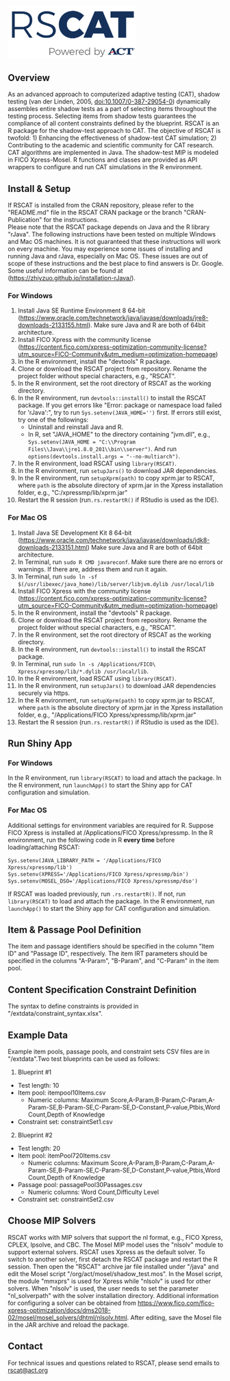 <img src="inst/shinyApp/images/RSCAT_logo.png" alt="drawing" width="300"/>

## Overview
As an advanced approach to computerized adaptive testing (CAT), 
shadow testing (van der Linden, 2005, <doi:10.1007/0-387-29054-0>) dynamically assembles entire shadow tests as a part of 
selecting items throughout the testing process. 
Selecting items from shadow tests guarantees the compliance of all content 
constraints defined by the blueprint. RSCAT is an R package for the 
shadow-test approach to CAT. The objective of 
RSCAT is twofold: 1) Enhancing the effectiveness of shadow-test CAT simulation;
2) Contributing to the academic and scientific community for CAT research.
CAT algorithms are implemented in Java. The shadow-test MIP is modeled in FICO Xpress-Mosel.
R functions and classes are provided as API wrappers to configure and run CAT simulations in the R
environment.

## Install & Setup
If RSCAT is installed from the CRAN repository, please refer to the "README.md" file in the RSCAT CRAN package or the branch "CRAN-Publication" for the instructions.  
Please note that the RSCAT package depends on Java and the R library "rJava". The following instructions have been tested on multiple Windows and Mac OS machines. It is not guaranteed that these instructions will work on every machine. You may experience some issues of installing and running Java and rJava, especially on Mac OS. These issues are out of scope of these instructions and the best place to find answers is Dr. Google. Some useful information can be found at (https://zhiyzuo.github.io/installation-rJava/).

### For Windows
1. Install Java SE Runtime Environment 8 64-bit (https://www.oracle.com/technetwork/java/javase/downloads/jre8-downloads-2133155.html).
Make sure Java and R are both of 64bit architecture.
2. Install FICO Xpress with the community license (https://content.fico.com/xpress-optimization-community-license?utm_source=FICO-Community&utm_medium=optimization-homepage) 
3. In the R environment, install the "devtools" R package.
4. Clone or download the RSCAT project from repository. Rename the project folder without special characters, e.g., "RSCAT".
5. In the R environment, set the root directory of RSCAT as the working directory.
6. In the R environment, run `devtools::install()` to install the RSCAT package. If you get errors like
"Error: package or namespace load failed for 'rJava':", try to run `Sys.setenv(JAVA_HOME='')` first. If errors still exist, try one of the followings:
    - Uninstall and reinstall Java and R.
    - In R, set "JAVA_HOME" to the directory containing "jvm.dll", e.g., `Sys.setenv(JAVA_HOME = "C:\\Program Files\\Java\\jre1.8.0_201\\bin\\server")`. And run `options(devtools.install.args = "--no-multiarch")`.
7. In the R environment, load RSCAT using `library(RSCAT)`.
8. In the R environment, run `setupJars()` to download JAR dependencies.   
9. In the R environment, run `setupXprm(path)` to copy xprm.jar to RSCAT, where `path` is the absolute directory of xprm.jar in the Xpress installation folder, e.g., "C:/xpressmp/lib/xprm.jar"
10. Restart the R session (run`.rs.restartR()` if RStudio is used as the IDE).

### For Mac OS
1. Install Java SE Development Kit 8 64-bit (https://www.oracle.com/technetwork/java/javase/downloads/jdk8-downloads-2133151.html)
Make sure Java and R are both of 64bit architecture.
2. In Terminal, run `sudo R CMD javareconf`. Make sure there are no errors or warnings. If there are, address them and run it again.
3. In Terminal, run `sudo ln -sf $(/usr/libexec/java_home)/lib/server/libjvm.dylib /usr/local/lib`
4. Install FICO Xpress with the community license (https://content.fico.com/xpress-optimization-community-license?utm_source=FICO-Community&utm_medium=optimization-homepage) 
4. In the R environment, install the "devtools" R package.
5. Clone or download the RSCAT project from repository. Rename the project folder without special characters, e.g., "RSCAT".
6. In the R environment, set the root directory of RSCAT as the working directory.
7. In the R environment, run `devtools::install()` to install the RSCAT package.
8. In Terminal, run `sudo ln -s /Applications/FICO\ Xpress/xpressmp/lib/*.dylib /usr/local/lib`.
9. In the R environment, load RSCAT using `library(RSCAT)`.
10. In the R environment, run `setupJars()` to download JAR dependencies securely via https.
11. In the R environment, run `setupXprm(path)` to copy xprm.jar to RSCAT, where `path` is the absolute directory of xprm.jar in the Xpress installation folder, e.g., "/Applications/FICO Xpress/xpressmp/lib/xprm.jar"
12. Restart the R session (run`.rs.restartR()` if RStudio is used as the IDE).

## Run Shiny App
### For Windows
In the R environment, run `library(RSCAT)` to load and attach the package.
In the R environment, run `launchApp()` to start the Shiny app for CAT configuration and simulation.

### For Mac OS
Additional settings for environment variables are required for R. Suppose FICO Xpress is installed at /Applications/FICO Xpress/xpressmp.
In the R environment, run the following code in R **every time** before loading/attaching RSCAT:
```
Sys.setenv(JAVA_LIBRARY_PATH = '/Applications/FICO Xpress/xpressmp/lib')
Sys.setenv(XPRESS='/Applications/FICO Xpress/xpressmp/bin')
Sys.setenv(MOSEL_DSO='/Applications/FICO Xpress/xpressmp/dso')
```
If RSCAT was loaded previously, run `.rs.restartR()`. If not,
run `library(RSCAT)` to load and attach the package.
In the R environment, run `launchApp()` to start the Shiny app for CAT configuration and simulation.

## Item & Passage Pool Definition
The item and passage identifiers should be specified in the column "Item ID" and "Passage ID", respectively.
The item IRT parameters should be specified in the columns "A-Param", "B-Param", and "C-Param" in the item pool.

## Content Specification Constraint Definition
The syntax to define constraints is provided in "/extdata/constraint_syntax.xlsx".

## Example Data
Example item pools, passage pools, and constraint sets CSV files are in "/extdata".Two test blueprints can be used
as follows:<p>
1. Blueprint #1
  - Test length: 10
  - Item pool: itempool10Items.csv
      - Numeric columns: Maximum Score,A-Param,B-Param,C-Param,A-Param-SE,B-Param-SE,C-Param-SE,D-Constant,P-value,Ptbis,Word Count,Depth of Knowledge
  - Constraint set: constraintSet1.csv
2. Blueprint #2
  - Test length: 20
  - Item pool: itemPool720Items.csv
      - Numeric columns: Maximum Score,A-Param,B-Param,C-Param,A-Param-SE,B-Param-SE,C-Param-SE,D-Constant,P-value,Ptbis,Word Count,Depth of Knowledge
  - Passage pool: passagePool30Passages.csv
      - Numeric columns: Word Count,Difficulty Level
  - Constraint set: constraintSet2.csv

## Choose MIP Solvers
RSCAT works with MIP solvers that support the nl format, e.g., FICO Xpress, CPLEX,
lpsolve, and CBC. The Mosel MIP model uses the "nlsolv" module to support external 
solvers. RSCAT uses Xpress as the default solver. To switch to another solver, first detach the RSCAT package and restart the R session. Then open the "RSCAT" archive 
jar file installed under "/java" and edit the Mosel script "/org/act/mosel/shadow_test.mos". In the Mosel script, the module "mmxprs" is used for Xpress while "nlsolv" is used for other solvers. When "nlsolv" is used, the user needs to set the parameter "nl_solverpath" with the solver installation directory. Additional information for configuring a solver can be obtained from https://www.fico.com/fico-xpress-optimization/docs/dms2018-02/mosel/mosel_solvers/dhtml/nlsolv.html. After editing, save the Mosel file in the JAR archive and reload the package.

## Contact
For technical issues and questions related to RSCAT, please send emails to rscat@act.org